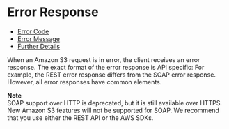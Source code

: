 # Error Response<a name="ErrorResponse"></a>


+ [Error Code](ErrorCode.md)
+ [Error Message](ErrorMessage.md)
+ [Further Details](ErrorDetails.md)

When an Amazon S3 request is in error, the client receives an error response\. The exact format of the error response is API specific: For example, the REST error response differs from the SOAP error response\. However, all error responses have common elements\.

**Note**  
 SOAP support over HTTP is deprecated, but it is still available over HTTPS\. New Amazon S3 features will not be supported for SOAP\. We recommend that you use either the REST API or the AWS SDKs\. 